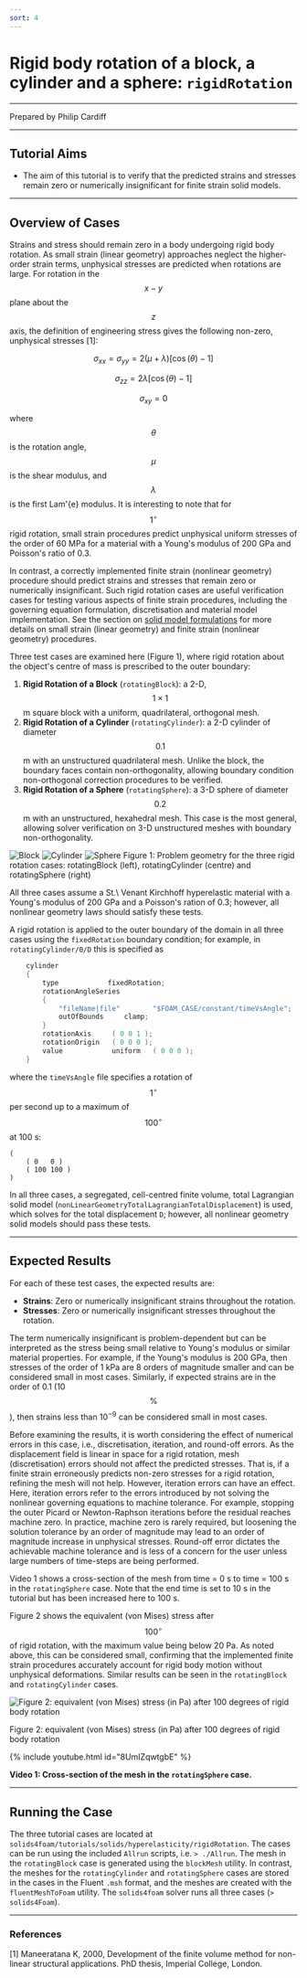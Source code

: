 ```yaml
---
sort: 4
---
```


# Rigid body rotation of a block, a cylinder and a sphere: `rigidRotation`

---

Prepared by Philip Cardiff

---

## Tutorial Aims

- The aim of this tutorial is to verify that the predicted strains and stresses
  remain zero or numerically insignificant for finite strain solid models.

---

## Overview of Cases

Strains and stress should remain zero in a body undergoing rigid body rotation.
As small strain (linear geometry) approaches neglect the higher-order strain
terms, unphysical stresses are predicted when rotations are large. For rotation
in the $$x-y$$ plane about the $$z$$ axis, the definition of engineering stress
gives the following non-zero, unphysical stresses [1]:

$$
\sigma_{xx} = \sigma_{yy} = 2(\mu + \lambda)\left[\cos(\theta) - 1\right]
$$

$$
\sigma_{zz} =  2\lambda\left[\cos(\theta) - 1\right]
$$

$$
\sigma_{xy} = 0
$$

where $$\theta$$ is the rotation angle, $$\mu$$ is the shear modulus, and
$$\lambda$$ is the first Lam\'{e} modulus. It is interesting to note that for
$$1^{\circ}$$ rigid rotation, small strain procedures predict unphysical uniform
stresses of the order of 60 MPa for a material with a Young's modulus of 200 GPa
and Poisson's ratio of 0.3.

In contrast, a correctly implemented finite strain (nonlinear geometry)
procedure should predict strains and stresses that remain zero or numerically
insignificant. Such rigid rotation cases are useful verification cases for
testing various aspects of finite strain procedures, including the governing
equation formulation, discretisation and material model implementation. See the
section on
[solid model
formulations](https://www.solids4foam.com/documentation/solid-models.html)
for more details on small strain (linear geometry) and finite strain (nonlinear
geometry) procedures.

Three test cases are examined here (Figure 1), where rigid rotation about the
object's centre of mass is prescribed to the outer boundary:

1. **Rigid Rotation of a Block** (`rotatingBlock`): a 2-D, $$1\times1$$ m square
   block with a uniform, quadrilateral, orthogonal mesh.
2. **Rigid Rotation of a Cylinder** (`rotatingCylinder`): a 2-D cylinder of
   diameter $$0.1$$ m with an unstructured quadrilateral mesh. Unlike the block,
   the boundary faces contain non-orthogonality, allowing boundary condition
   non-orthogonal correction procedures to be verified.
3. **Rigid Rotation of a Sphere** (`rotatingSphere`): a 3-D sphere of diameter
   $$0.2$$ m with an unstructured, hexahedral mesh. This case is the most
   general, allowing solver verification on 3-D unstructured meshes with
   boundary non-orthogonality.

![Block](./images/rotatingBlock-geometry.png)
![Cylinder](./images/rotatingCylinder-geometry.png)
![Sphere](./images/rotatingSphere-geometry.png)
Figure 1: Problem geometry for the three rigid rotation cases: rotatingBlock
(left), rotatingCylinder (centre) and rotatingSphere (right)

All three cases assume a St.\ Venant Kirchhoff hyperelastic material with a
Young's modulus of 200 GPa and a Poisson's ration of 0.3; however, all nonlinear
geometry laws should satisfy these tests.

A rigid rotation is applied to the outer boundary of the domain in all three
cases using the `fixedRotation` boundary condition; for example, in
`rotatingCylinder/0/D` this is specified as

```c++
    cylinder
    {
        type            fixedRotation;
        rotationAngleSeries
        {
            "fileName|file"        "$FOAM_CASE/constant/timeVsAngle";
            outOfBounds     clamp;
        }
        rotationAxis     ( 0 0 1 );
        rotationOrigin   ( 0 0 0 );
        value            uniform   ( 0 0 0 );
    }
```

where the `timeVsAngle` file specifies a rotation of $$1^{\circ}$$ per second up
to a maximum of $$100^{\circ}$$ at 100 s:

```plaintext
(
    ( 0   0 )
    ( 100 100 )
)
```

In all three cases, a segregated, cell-centred finite volume, total Lagrangian
solid model (`nonLinearGeometryTotalLagrangianTotalDisplacement`) is used, which
solves for the total displacement `D`; however, all nonlinear geometry solid
models should pass these tests.

---

## Expected Results

For each of these test cases, the expected results are:

- **Strains**: Zero or numerically insignificant strains throughout the
  rotation.
- **Stresses**: Zero or numerically insignificant stresses throughout the
  rotation.

The term numerically insignificant is problem-dependent but can be interpreted
as the stress being small relative to Young's modulus or similar material
properties. For example, if the Young's modulus is 200 GPa, then stresses of the
order of 1 kPa are 8 orders of magnitude smaller and can be considered small in
most cases. Similarly, if expected strains are in the order of 0.1 (10$$\%$$),
then strains less than $10^{-9}$ can be considered small in most cases.

Before examining the results, it is worth considering the effect of numerical
errors in this case, i.e., discretisation, iteration, and round-off errors. As
the displacement field is linear in space for a rigid rotation, mesh
(discretisation) errors should not affect the predicted stresses. That is, if a
finite strain erroneously predicts non-zero stresses for a rigid rotation,
refining the mesh will not help. However, iteration errors can have an effect.
Here, iteration errors refer to the errors introduced by not solving the
nonlinear governing equations to machine tolerance. For example, stopping the
outer Picard or Newton-Raphson iterations before the residual reaches machine
zero. In practice, machine zero is rarely required, but loosening the solution
tolerance by an order of magnitude may lead to an order of magnitude increase in
unphysical stresses. Round-off error dictates the achievable machine tolerance
and is less of a concern for the user unless large numbers of time-steps are
being performed.

Video 1 shows a cross-section of the mesh from time = 0 s to time = 100 s in the
`rotatingSphere` case. Note that the end time is set to 10 s in the tutorial but
has been increased here to 100 s.

Figure 2 shows the equivalent (von Mises) stress after $$100^{\circ}$$ of rigid
rotation, with the maximum value being below 20 Pa. As noted above, this can be
considered small, confirming that the implemented finite strain procedures
accurately account for rigid body motion without unphysical deformations.
Similar results can be seen in the `rotatingBlock` and `rotatingCylinder` cases.

![Figure 2: equivalent (von Mises) stress (in Pa) after 100 degrees of rigid
body rotation](./images/rotatingSphere-stress.png)

Figure 2: equivalent (von Mises) stress (in Pa) after 100 degrees of rigid body
rotation

{% include youtube.html id="8UmIZqwtgbE" %}

**Video 1: Cross-section of the mesh in the `rotatingSphere` case.**

---

## Running the Case

The three tutorial cases are located at
`solids4foam/tutorials/solids/hyperelasticity/rigidRotation`. The cases can be
run using the included `Allrun` scripts, i.e. `> ./Allrun`. The mesh in the
`rotatingBlock` case is generated using the `blockMesh` utility. In contrast,
the meshes for the `rotatingCylinder` and `rotatingSphere` cases are stored in
the cases in the Fluent `.msh` format, and the meshes are created with the
`fluentMeshToFoam` utility. The `solids4foam` solver runs all three cases
(`> solids4Foam`).

---

### References

[1] Maneeratana K, 2000, Development of the finite volume method for non-linear
structural applications. PhD thesis, Imperial College, London.
